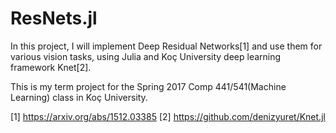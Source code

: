 # ResNets.jl
In this project, I will implement Deep Residual Networks[1] and use them for various vision tasks, using Julia and Koç University deep learning framework Knet[2]. 

This is my term project for the Spring 2017 Comp 441/541(Machine Learning) class in Koç University.

[1] https://arxiv.org/abs/1512.03385
[2] https://github.com/denizyuret/Knet.jl
